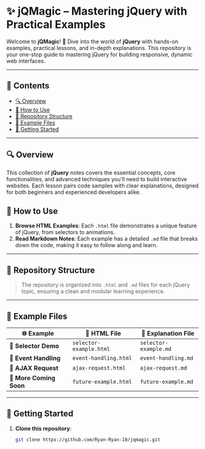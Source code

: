 # ✨ jQMagic – Mastering jQuery with Practical Examples

Welcome to **jQMagic**! 🌟 Dive into the world of **jQuery** with hands-on examples, practical lessons, and in-depth explanations. This repository is your one-stop guide to mastering jQuery for building responsive, dynamic web interfaces.

---

## 📝 Contents
- [🔍 Overview](#-overview)
- [🔧 How to Use](#-how-to-use)
- [📁 Repository Structure](#-repository-structure)
- [📖 Example Files](#-example-files)
- [🚀 Getting Started](#-getting-started)

---

## 🔍 Overview
This collection of **jQuery** notes covers the essential concepts, core functionalities, and advanced techniques you'll need to build interactive websites. Each lesson pairs code samples with clear explanations, designed for both beginners and experienced developers alike.

## 🔧 How to Use
1. **Browse HTML Examples**: Each `.html` file demonstrates a unique feature of jQuery, from selectors to animations.
2. **Read Markdown Notes**: Each example has a detailed `.md` file that breaks down the code, making it easy to follow along and learn.

---

## 📁 Repository Structure

> The repository is organized into `.html` and `.md` files for each jQuery topic, ensuring a clean and modular learning experience.


---

## 📖 Example Files

| 🌐 **Example**                | 📄 **HTML File**             | 📝 **Explanation File**             |
|-------------------------------|------------------------------|-------------------------------------|
| 🎯 **Selector Demo**           | `selector-example.html`      | `selector-example.md`               |
| 🔄 **Event Handling**          | `event-handling.html`        | `event-handling.md`                 |
| 📡 **AJAX Request**            | `ajax-request.html`          | `ajax-request.md`                   |
| 💫 **More Coming Soon**        | `future-example.html`        | `future-example.md`                 |

---

## 🚀 Getting Started

1. **Clone this repository**:
   ```bash
   git clone https://github.com/Ryan-Ryan-10/jqmagic.git
